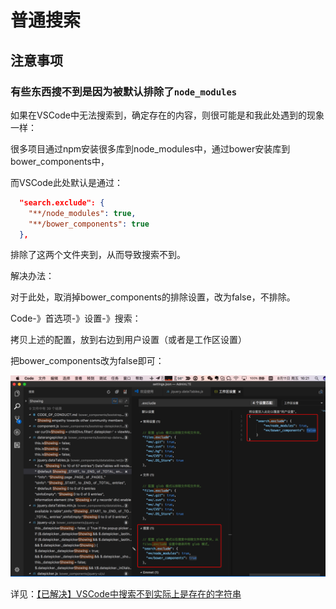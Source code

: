 # 普通搜索

## 注意事项

### 有些东西搜不到是因为被默认排除了`node_modules`

如果在VSCode中无法搜索到，确定存在的内容，则很可能是和我此处遇到的现象一样：

很多项目通过npm安装很多库到node_modules中，通过bower安装库到bower_components中，

而VSCode此处默认是通过：

```json
  "search.exclude": {
    "**/node_modules": true,
    "**/bower_components": true
  },
```

排除了这两个文件夹到，从而导致搜索不到。

解决办法：

对于此处，取消掉bower_components的排除设置，改为false，不排除。

Code-》首选项-》设置-》搜索：

拷贝上述的配置，放到右边到用户设置（或者是工作区设置）

把bower_components改为false即可：

![VSCode设置search.exclude](../../assets/img/set_search_exclude.png)

详见：[【已解决】VSCode中搜索不到实际上是存在的字符串](http://www.crifan.com/vscode_search_not_found_actually_existed_string)
